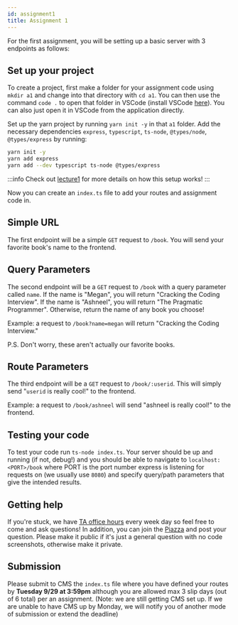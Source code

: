 ```yaml
---
id: assignment1
title: Assignment 1
---
```


For the first assignment, you will be setting up a basic server with 3 endpoints as follows:

## Set up your project

To create a project, first make a folder for your assignment code using `mkdir a1` and change into that directory with `cd a1`. You can then use the command `code .` to open that folder in VSCode (install VSCode [here](https://code.visualstudio.com/)). You can also just open it in VSCode from the application directly.

Set up the yarn project by running `yarn init -y` in that `a1` folder. Add the necessary dependencies `express`, `typescript`, `ts-node`, `@types/node`, `@types/express` by running:

```bash
yarn init -y
yarn add express
yarn add --dev typescript ts-node @types/express
```

:::info
Check out [lecture1](./lecture1) for more details on how this setup works!
:::

Now you can create an `index.ts` file to add your routes and assignment code in.

## Simple URL

The first endpoint will be a simple `GET` request to `/book`. You will send your favorite book's name to the frontend.

## Query Parameters

The second endpoint will be a `GET` request to `/book` with a query parameter called `name`. If the name is "Megan", you will return "Cracking the Coding Interview". If the name is "Ashneel", you will return "The Pragmatic Programmer". Otherwise, return the name of any book you choose!

Example: a request to `/book?name=megan` will return "Cracking the Coding Interview."

P.S. Don't worry, these aren't actually our favorite books.

## Route Parameters

The third endpoint will be a `GET` request to `/book/:userid`. This will simply send "`userid` is really cool!" to the frontend.

Example: a request to `/book/ashneel` will send "ashneel is really cool!" to the frontend.

## Testing your code

To test your code run `ts-node index.ts`. Your server should be up and running (if not, debug!) and you should be able to navigate to `localhost:<PORT>/book` where PORT is the port number express is listening for requests on (we usually use `8080`) and specify query/path parameters that give the intended results.

## Getting help

If you're stuck, we have [TA office hours](./introduction#when-are-office-hours) every week day so feel free to come and ask questions! In addition, you can join the [Piazza](http://piazza.com/cornell/fall2020/info1998section604) and post your question. Please make it public if it's just a general question with no code screenshots, otherwise make it private.

## Submission

Please submit to CMS the `index.ts` file where you have defined your routes by **Tuesday 9/29 at 3:59pm** although you are allowed max 3 slip days (out of 6 total) per an assignment. (Note: we are still getting CMS set up. If we are unable to have CMS up by Monday, we will notify you of another mode of submission or extend the deadline)
